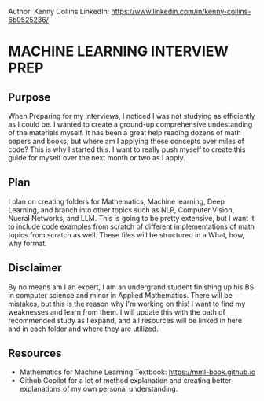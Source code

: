 Author: Kenny Collins
LinkedIn: https://www.linkedin.com/in/kenny-collins-6b0525236/

# MACHINE LEARNING INTERVIEW PREP
## Purpose

When Preparing for my interviews, I noticed I was not studying as efficiently as I could be. I wanted to create a ground-up comprehensive undestanding of the materials myself. It has been a great help reading dozens of math papers and books, but where am I applying these concepts over miles of code? This is why I started this. I want to really push myself to create this guide for myself over the next month or two as I apply.

## Plan
I plan on creating folders for Mathematics, Machine learning, Deep Learning, and branch into other topics such as NLP, Computer Vision, Nueral Networks, and LLM.
This is going to be pretty extensive, but I want it to include code examples from scratch of different implementations of math topics from scratch as well.
These files will be structured in a What, how, why format.

## Disclaimer
By no means am I an expert, I am an undergrand student finishing up his BS in computer science and minor in Applied Mathematics. There will be mistakes, but this is the reason why I'm working on this! I want to find my weaknesses and learn from them. I will update this with the path of recommended study as I expand, and all resources will be linked in here and in each folder and where they are utilized.

## Resources
- Mathematics for Machine Learning Textbook: https://mml-book.github.io
- Github Copilot for a lot of method explanation and creating better explanations of my own personal understanding.